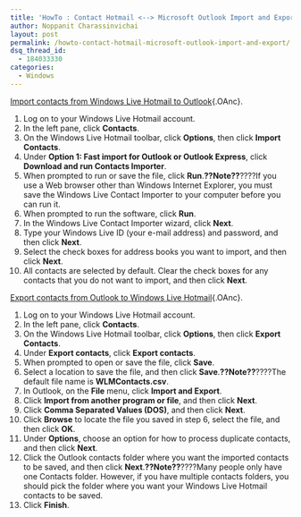 ```yaml
---
title: 'HowTo : Contact Hotmail <--> Microsoft Outlook Import and Export'
author: Noppanit Charassinvichai
layout: post
permalink: /howto-contact-hotmail-microsoft-outlook-import-and-export/
dsq_thread_id:
  - 184033330
categories:
  - Windows
---
```

[Import contacts from Windows Live Hotmail to Outlook][1]{.OAnc}.

  1. Log on to your Windows Live Hotmail account.
  2. In the left pane, click <strong class="ui">Contacts</strong>.
  3. On the Windows Live Hotmail toolbar, click <strong class="ui">Options</strong>, then click <strong class="ui">Import Contacts</strong>.
  4. Under <strong class="ui">Option 1: Fast import for Outlook or Outlook Express</strong>, click <strong class="ui">Download and run Contacts Importer</strong>.
  5. When prompted to run or save the file, click <strong class="ui">Run</strong>.<strong class="cntnote">??Note??</strong>????If you use a Web browser other than Windows Internet Explorer, you must save the Windows Live Contact Importer to your computer before you can run it.
  6. When prompted to run the software, click <strong class="ui">Run</strong>.
  7. In the Windows Live Contact Importer wizard, click <strong class="ui">Next</strong>.
  8. Type your Windows Live ID (your e-mail address) and password, and then click <strong class="ui">Next</strong>.
  9. Select the check boxes for address books you want to import, and then click <strong class="ui">Next</strong>.
 10. All contacts are selected by default. Clear the check boxes for any contacts that you do not want to import, and then click <strong class="ui">Next</strong>.

[Export contacts from Outlook to Windows Live Hotmail][2]{.OAnc}.

  1. Log on to your Windows Live Hotmail account.
  2. In the left pane, click <strong class="ui">Contacts</strong>.
  3. On the Windows Live Hotmail toolbar, click <strong class="ui">Options</strong>, then click <strong class="ui">Export Contacts</strong>.
  4. Under <strong class="ui">Export contacts</strong>, click <strong class="ui">Export contacts</strong>.
  5. When prompted to open or save the file, click <strong class="ui">Save</strong>.
  6. Select a location to save the file, and then click <strong class="ui">Save</strong>.<strong class="cntnote">??Note??</strong>????The default file name is <strong class="ui">WLMContacts.csv</strong>.
  7. In Outlook, on the <strong class="ui">File</strong> menu, click <strong class="ui">Import and Export</strong>.
  8. Click <strong class="ui">Import from another program or file</strong>, and then click <strong class="ui">Next</strong>.
  9. Click <strong class="ui">Comma Separated Values (DOS)</strong>, and then click <strong class="ui">Next</strong>.
 10. Click <strong class="ui">Browse</strong> to locate the file you saved in step 6, select the file, and then click <strong class="ui">OK</strong>.
 11. Under <strong class="ui">Options</strong>, choose an option for how to process duplicate contacts, and then click <strong class="ui">Next</strong>.
 12. Click the Outlook contacts folder where you want the imported contacts to be saved, and then click <strong class="ui">Next</strong>.<strong class="cntnote">??Note??</strong>????Many people only have one Contacts folder. However, if you have multiple contacts folders, you should pick the folder where you want your Windows Live Hotmail contacts to be saved.
 13. Click <strong class="ui">Finish</strong>.

 [1]: http://office.microsoft.com/search/redir.aspx?AssetID=HA102244111033&CTT=5&Origin=HA101733951033
 [2]: http://office.microsoft.com/search/redir.aspx?AssetID=HA101733951033&CTT=5&Origin=HA102244111033